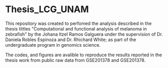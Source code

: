 # Thesis_LCG_UNAM

This repository was created to perfomed the analysis described in the thesis tittles "Computational and functional analysis of melanoma in zebrafish" by the Johana Itzel Ramos Galguera under the supervision of Dr. Daniela Robles Espinoza and Dr. Rhichard White; as part of the undergraduate program in genomics science.

The codes, and figures are avalible to reproduce the results reported in the thesis work from public raw data from GSE201378 and  GSE201378. 
